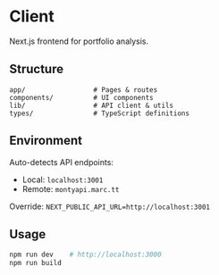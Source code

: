 # Client

Next.js frontend for portfolio analysis.

## Structure

```
app/                 # Pages & routes
components/          # UI components
lib/                 # API client & utils
types/               # TypeScript definitions
```

## Environment

Auto-detects API endpoints:

- Local: `localhost:3001`
- Remote: `montyapi.marc.tt`

Override: `NEXT_PUBLIC_API_URL=http://localhost:3001`

## Usage

```bash
npm run dev    # http://localhost:3000
npm run build
```
